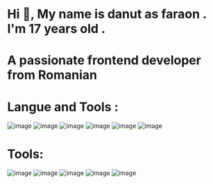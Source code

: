 <h1> Hi 👋, My name is danut as faraon . I'm 17 years old .</h1>
<h1> A passionate frontend developer from Romanian </h1>
<h1> Langue and Tools : </h1>

![image](https://user-images.githubusercontent.com/119728870/205432666-328f553f-4610-4067-abd4-e4cda78ef11a.png)
![image](https://user-images.githubusercontent.com/119728870/205432672-5b445d28-1f6d-43ac-9370-0eaf6b83c0c4.png)
![image](https://user-images.githubusercontent.com/119728870/205432685-e6681b79-c8e0-4b87-a610-3ead9088daa5.png)
![image](https://user-images.githubusercontent.com/119728870/205432707-7a5c682a-6b23-4466-baf1-273f78441725.png)
![image](https://user-images.githubusercontent.com/119728870/205432715-0f5321c0-ca53-40c6-bf2c-377044d42904.png)
![image](https://user-images.githubusercontent.com/119728870/205432753-10c61ef3-fd2b-437c-8b1f-9608e5220745.png)


<h1> Tools:</h1>

![image](https://user-images.githubusercontent.com/119728870/205433032-dd2275b1-9bc9-4c06-b6fc-24dd283e76bd.png)
![image](https://user-images.githubusercontent.com/119728870/205433042-53dd7536-6a14-4aa7-b346-dfa84a239783.png)
![image](https://user-images.githubusercontent.com/119728870/205433053-e9e67445-8ff4-4c18-b058-161e78a660b4.png)
![image](https://user-images.githubusercontent.com/119728870/205433076-776e35f1-fc3d-44c8-b23b-d6c2bb7c0ceb.png)
![image](https://user-images.githubusercontent.com/119728870/205433088-2556ae8a-551f-48c0-9edf-e0fdc9e0c737.png)
